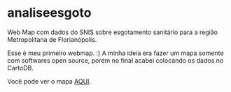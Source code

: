 # analiseesgoto
Web Map com dados do SNIS sobre esgotamento sanitário para a região Metropolitana de Florianópolis.

Esse é meu primeiro webmap. :)
A minha ideia era fazer um mapa somente com softwares open source, porém no final acabei colocando os dados no CartoDB.

Você pode ver o mapa [AQUI](http://paulamegumi.github.io/analiseesgoto).
